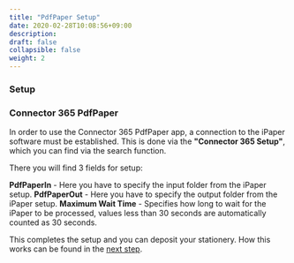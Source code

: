 ```yaml
---
title: "PdfPaper Setup"
date: 2020-02-28T10:08:56+09:00
description: 
draft: false
collapsible: false
weight: 2
---
```

### Setup

### Connector 365 PdfPaper

In order to use the Connector 365 PdfPaper app, a connection to the iPaper software must be established. This is done via the **"Connector 365 Setup"**, which you can find via the search function.

There you will find 3 fields for setup:

**PdfPaperIn** - Here you have to specify the input folder from the iPaper setup.
**PdfPaperOut** - Here you have to specify the output folder from the iPaper setup.
**Maximum Wait Time** - Specifies how long to wait for the iPaper to be processed, values less than 30 seconds are automatically counted as 30 seconds.

This completes the setup and you can deposit your stationery. How this works can be found in the [next step](/en-us/apps/pdfpaper/first-steps/setup/reportselection).